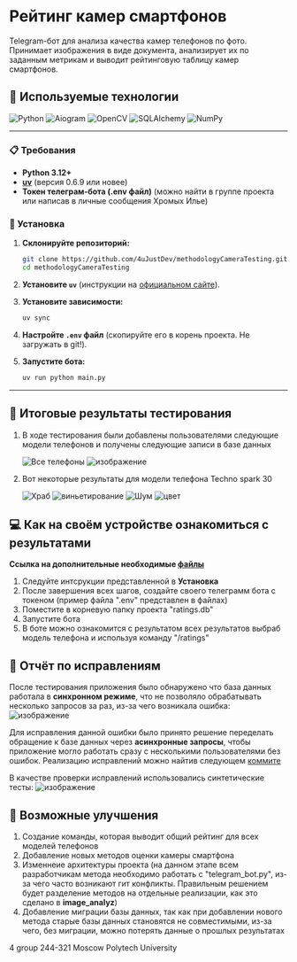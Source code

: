# Рейтинг камер смартфонов

Telegram-бот для анализа качества камер телефонов по фото. Принимает изображения в виде документа, анализирует их по заданным метрикам и выводит рейтинговую таблицу камер смартфонов.

## 🚀 Используемые технологии

![Python](https://img.shields.io/badge/Python-3776AB?style=for-the-badge&logo=python&logoColor=white)
![Aiogram](https://img.shields.io/badge/Aiogram-00ADEF?style=for-the-badge&logo=telegram&logoColor=white)
![OpenCV](https://img.shields.io/badge/OpenCV-5C3EE8?style=for-the-badge&logo=opencv&logoColor=white)
![SQLAlchemy](https://img.shields.io/badge/SQLAlchemy-FF4F4F?style=for-the-badge&logo=sqlite&logoColor=white)
![NumPy](https://img.shields.io/badge/NumPy-013243?style=for-the-badge&logo=numpy&logoColor=white)

---

### 📋 Требования

- **Python 3.12+**
- [**uv**](https://docs.astral.sh/uv/#installation) (версия 0.6.9 или новее)
- **Токен телеграм-бота (.env файл)** (можно найти в группе проекта или написав в личные сообщения Хромых Илье)

### 🔧 Установка

1. **Склонируйте репозиторий:**
   ```sh
   git clone https://github.com/4uJustDev/methodologyCameraTesting.git
   cd methodologyCameraTesting
   ```

2. **Установите `uv`** (инструкции на [официальном сайте](https://docs.astral.sh/uv/#installation)).

3. **Установите зависимости:**
   ```sh
   uv sync
   ```

4. **Настройте `.env` файл** (скопируйте его в корень проекта. Не загружать в git!).

5. **Запустите бота:**
   ```sh
   uv run python main.py
   ```

---


## 📱 Итоговые результаты тестирования

1. В ходе тестирования были добавлены пользователями следующие модели телефонов и получены следующие записи в базе данных
   
   ![Все телефоны](https://github.com/user-attachments/assets/1ccf6912-7f7e-4ca0-9a82-12a6c69e43af)
   ![изображение](https://github.com/user-attachments/assets/8363c56e-13bf-4b9f-a7b7-54cf7115d7c8)


3. Вот некоторые результаты для модели телефона Techno spark 30
   
   ![Храб](https://github.com/user-attachments/assets/065a6077-9c0b-4539-9b1a-96c54de9ceab)
   ![виньетирование](https://github.com/user-attachments/assets/6985e9d9-023f-4bb0-8ae6-9ac38759af53)
   ![Шум](https://github.com/user-attachments/assets/f2ad4ace-bfdb-487b-b00b-45dec5804499)
   ![цвет](https://github.com/user-attachments/assets/3d5ae2fc-bd90-4707-9055-194e210308b7)



## 💻 Как на своём устройстве ознакомиться с результатами
**Ссылка на дополнительные необходимые [файлы](https://drive.google.com/drive/folders/1K7XLX9XOYr32FSYB9ZiBOUeqVexCio5C?usp=sharing)**
1. Следуйте интсрукции представленной в **Установка**
2. После завершения всех шагов, создайте своего телеграмм бота с токеном (пример файла ".env" представлен в файлах)
3. Поместите в корневую папку проекта "ratings.db"
4. Запустите бота
5. В боте можно ознакомится с результатом всех результатов выбраб модель телефона и используя команду "/ratings"


## 📝 Отчёт по исправлениям
После тестирования приложения было обнаружено что база данных работала в **синхронном режиме**, что не позволяло обрабатывать несколько запросов за раз, из-за чего возникала ошибка:
![изображение](https://github.com/user-attachments/assets/3f8af2d0-52fd-4283-aa00-7404b71529bc)

Для исправления данной ошибки было принято решение переделать обращение к базе данных через **асинхронные запросы**, чтобы приложение могло работать сразу с несколькими пользователями без ошибок.
Реализацию исправлений можно найтив следующем [коммите](https://github.com/4uJustDev/methodologyCameraTesting/commit/b2c8506c1469dcf521566e0cb6668d29b29fc4f7)


В качестве проверки исправлений использовались синтетические тесты:
![изображение](https://github.com/user-attachments/assets/3d9fc7ba-fb6e-44aa-a9ac-432e67afb465)

## 📄 Возможные улучшения
1. Создание команды, которая выводит общий рейтинг для всех моделей телефонов
2. Добавление новых методов оценки камеры смартфона
3. Изменнеие архитектуры проекта (на данном этапе всем разработчикам метода необходимо работать с "telegram_bot.py", из-за чего часто возникают гит конфликты. Правильным решением будет разделение методов на отдельные реализации, как это сделано в **image_analyz**)
4. Добавление миграции базы данных, так как при добавлении нового метода старые базы данных становятся не совместимыми, из-за чего, без миграции, можно потерять данные о прошлых результатах



4 group 244-321 Moscow Polytech University


